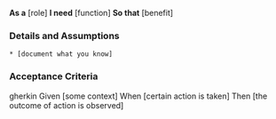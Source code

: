 **As a** [role]
**I need** [function]
**So that** [benefit]

### Details and Assumptions

    * [document what you know]

### Acceptance Criteria

gherkin
    Given [some context]
    When [certain action is taken]
    Then [the outcome of action is observed]
